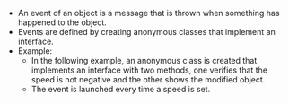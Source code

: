 - An event of an object is a message that is thrown when something has happened to the object.
- Events are defined by creating anonymous classes that implement an interface.
- Example:
    - In the following example, an anonymous class is created that implements an interface with two methods, one verifies that the speed is not negative and the other shows the modified object.
    - The event is launched every time a speed is set.
